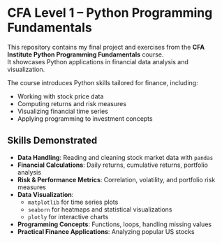 # CFA Level 1 – Python Programming Fundamentals

This repository contains my final project and exercises from the **CFA Institute Python Programming Fundamentals** course.  
It showcases Python applications in financial data analysis and visualization.

The course introduces Python skills tailored for finance, including:
- Working with stock price data
- Computing returns and risk measures
- Visualizing financial time series
- Applying programming to investment concepts

## Skills Demonstrated
- **Data Handling**: Reading and cleaning stock market data with `pandas`
- **Financial Calculations**: Daily returns, cumulative returns, portfolio analysis
- **Risk & Performance Metrics**: Correlation, volatility, and portfolio risk measures
- **Data Visualization**:
  - `matplotlib` for time series plots
  - `seaborn` for heatmaps and statistical visualizations
  - `plotly` for interactive charts
- **Programming Concepts**: Functions, loops, handling missing values
- **Practical Finance Applications**: Analyzing popular US stocks
